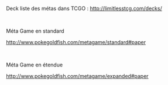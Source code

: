 Deck liste des métas dans TCGO : http://limitlesstcg.com/decks/

<br>

Méta Game en standard

http://www.pokegoldfish.com/metagame/standard#paper

<br>

Méta Game en étendue

http://www.pokegoldfish.com/metagame/expanded#paper